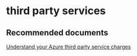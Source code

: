 <properties
	pageTitle="third party services"
	description="third party services"
	service="azure-billing"
	resource="billing"
	authors="jlian"
	displayOrder=""
	selfHelpType="generic"
	supportTopicIds="32549153"
	resourceTags=""
	productPesIds="15659"
	cloudEnvironments="public"
	articleId="f5ffe804-63c0-43d1-a0b8-21ef09428560"
/>

# third party services

## **Recommended documents**

[Understand your Azure third party service charges](https://docs.microsoft.com/azure/billing-understand-your-azure-marketplace-charges)
